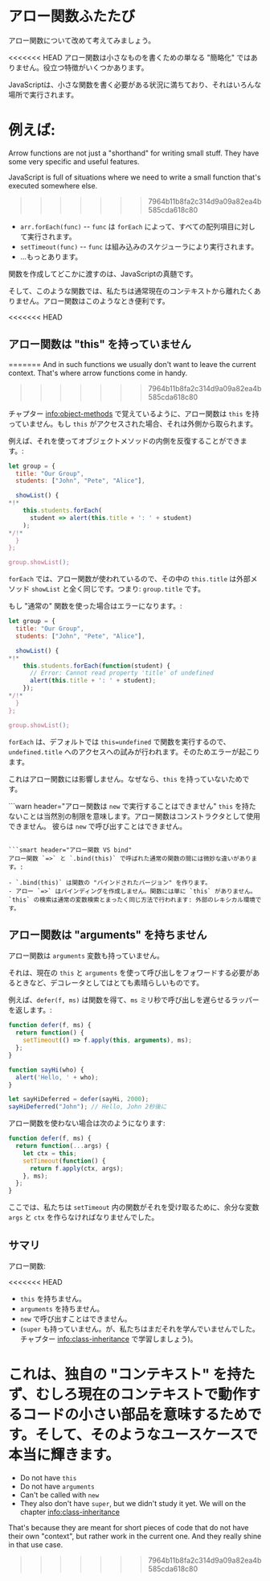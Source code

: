 # アロー関数ふたたび

アロー関数について改めて考えてみましょう。

<<<<<<< HEAD
アロー関数は小さなものを書くための単なる "簡略化" ではありません。役立つ特徴がいくつかあります。

JavaScriptは、小さな関数を書く必要がある状況に満ちており、それはいろんな場所で実行されます。

例えば:
=======
Arrow functions are not just a "shorthand" for writing small stuff. They have some very specific and useful features.

JavaScript is full of situations where we need to write a small function that's executed somewhere else.
>>>>>>> 7964b11b8fa2c314d9a09a82ea4b585cda618c80

- `arr.forEach(func)` -- `func` は `forEach` によって、すべての配列項目に対して実行されます。
- `setTimeout(func)` -- `func` は組み込みのスケジューラにより実行されます。
- ...もっとあります。

関数を作成してどこかに渡すのは、JavaScriptの真髄です。

そして、このような関数では、私たちは通常現在のコンテキストから離れたくありません。アロー関数はこのようなとき便利です。

<<<<<<< HEAD
## アロー関数は "this" を持っていません 
=======
And in such functions we usually don't want to leave the current context. That's where arrow functions come in handy.
>>>>>>> 7964b11b8fa2c314d9a09a82ea4b585cda618c80

チャプター <info:object-methods> で覚えているように、アロー関数は `this` を持っていません。もし `this` がアクセスされた場合、それは外側から取られます。

例えば、それを使ってオブジェクトメソッドの内側を反復することができます。:

```js run
let group = {
  title: "Our Group",
  students: ["John", "Pete", "Alice"],

  showList() {
*!*
    this.students.forEach(
      student => alert(this.title + ': ' + student)
    );
*/!*
  }
};

group.showList();
```

`forEach` では、アロー関数が使われているので、その中の `this.title` は外部メソッド `showList` と全く同じです。つまり: `group.title` です。

もし "通常の" 関数を使った場合はエラーになります。:

```js run
let group = {
  title: "Our Group",
  students: ["John", "Pete", "Alice"],

  showList() {
*!*
    this.students.forEach(function(student) {
      // Error: Cannot read property 'title' of undefined
      alert(this.title + ': ' + student);
    });
*/!*
  }
};

group.showList();
```

`forEach` は、デフォルトでは `this=undefined` で関数を実行するので、`undefined.title` へのアクセスへの試みが行われます。そのためエラーが起こります。

これはアロー関数には影響しません。なぜなら、`this` を持っていないためです。

```warn header="アロー関数は `new` で実行することはできません"
`this` を持たないことは当然別の制限を意味します。アロー関数はコンストラクタとして使用できません。 彼らは `new` で呼び出すことはできません。
```

```smart header="アロー関数 VS bind"
アロー関数 `=>` と `.bind(this)` で呼ばれた通常の関数の間には微妙な違いがあります。:

- `.bind(this)` は関数の "バインドされたバージョン" を作ります。
- アロー `=>` はバインディングを作成しません。関数には単に `this` がありません。`this` の検索は通常の変数検索とまったく同じ方法で行われます: 外部のレキシカル環境です。
```

## アロー関数は "arguments" を持ちません 

アロー関数は `arguments` 変数も持っていません。

それは、現在の `this` と `arguments` を使って呼び出しをフォワードする必要があるときなど、デコレータとしてはとても素晴らしいものです。

例えば、`defer(f, ms)` は関数を得て、`ms` ミリ秒で呼び出しを遅らせるラッパーを返します。:

```js run
function defer(f, ms) {
  return function() {
    setTimeout(() => f.apply(this, arguments), ms);
  };
}

function sayHi(who) {
  alert('Hello, ' + who);
}

let sayHiDeferred = defer(sayHi, 2000);
sayHiDeferred("John"); // Hello, John 2秒後に
```

アロー関数を使わない場合は次のようになります:

```js
function defer(f, ms) {
  return function(...args) {
    let ctx = this;
    setTimeout(function() {
      return f.apply(ctx, args);
    }, ms);
  };
}
```

ここでは、私たちは `setTimeout` 内の関数がそれを受け取るために、余分な変数 `args` と `ctx` を作らなければなりませんでした。

## サマリ 

アロー関数:

<<<<<<< HEAD
- `this` を持ちません。
- `arguments` を持ちません。
- `new` で呼び出すことはできません。
- (`super` も持っていません。が、私たちはまだそれを学んでいませんでした。チャプター <info:class-inheritance> で学習しましょう)。

これは、独自の "コンテキスト" を持たず、むしろ現在のコンテキストで動作するコードの小さい部品を意味するためです。そして、そのようなユースケースで本当に輝きます。
=======
- Do not have `this`
- Do not have `arguments`
- Can't be called with `new`
- They also don't have `super`, but we didn't study it yet. We will on the chapter <info:class-inheritance>

That's because they are meant for short pieces of code that do not have their own "context", but rather work in the current one. And they really shine in that use case.
>>>>>>> 7964b11b8fa2c314d9a09a82ea4b585cda618c80
